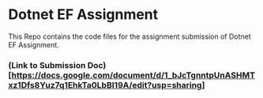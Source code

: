 ﻿# Dotnet EF Assignment

This Repo contains the code files for the assignment submission of Dotnet EF Assignment.

### (Link to Submission Doc)[https://docs.google.com/document/d/1_bJcTgnntpUnASHMTxz1Dfs8Yuz7q1EhkTa0LbBI19A/edit?usp=sharing]
